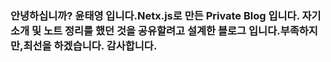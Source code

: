 ### 안녕하십니까? 윤태영 입니다.Netx.js로 만든 Private Blog 입니다. 자기 소개 및 노트 정리를 했던 것을 공유할려고 설계한 블로그 입니다.부족하지만,최선을 하겠습니다. 감사합니다.
